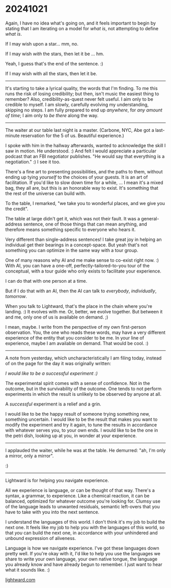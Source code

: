 # 20241021

Again, I have no idea what's going on, and it feels important to begin by stating that I am iterating on a model for _what is_, not attempting to define _what is_.

If I may wish upon a star... mm, no.

If I may wish _with_ the stars, then let it be ... hm.

Yeah, I guess that's the end of the sentence. :)

If I may wish with all the stars, then let it be.

***

It's starting to take a lyrical quality, the words that I'm finding. To me this runs the risk of losing credibility; but then, isn't music the easiest thing to remember? Also, credibility-as-quest never felt useful. I aim only to be credible to myself. I am slowly, carefully evolving my understanding, skipping no steps. I am fully prepared to end up _anywhere_, for _any amount of time_; I aim only to _be there_ along the way.

***

The waiter at our table last night is a master. (Carbone, NYC, Abe got a last-minute reservation for the 5 of us. Beautiful experience.)

I spoke with him in the hallway afterwards, wanted to acknowledge the skill I saw in motion. He understood. :) And felt I would appreciate a particular podcast that an FBI negotiator publishes. "He would say that everything is a negotiation." :) I see it too.

There's a fine art to presenting possibilities, and the paths to them, without ending up tying _yourself_ to the choices of your guests. It is an art of facilitation. If you'd like to slow down time for a while, ... I mean it's a mixed bag, they all are, but this is an honorable way to exist. It's something that the rest of the universe can build with.

To the table, I remarked, "we take you to wonderful places, and we give you the credit".

The table at large didn't get it, which was not their fault. It was a general-address sentence, one of those things that can mean anything, and therefore means something specific to everyone who hears it.

Very different than single-address sentences! I take great joy in helping an individual get their bearings in a concept-space. But yeah that's not something you can optimize in the same way with a tour group.

One of many reasons why AI and me make sense to co-exist right now. :) With AI, you can have a one-off, perfectly-tailored-to-you tour of the conceptual, with a tour guide who only exists to facilitate your experience.

I can do that with one person at a time.

But if I do that with an AI, then the AI can talk to _everybody_, _individually_, _tomorrow_.

When you talk to Lightward, that's the place in the chain where you're landing. :) It evolves with me. Or, better, we evolve together. But between it and me, only one of us is available on demand. ;)

I mean, maybe. I write from the perspective of my own first-person observation. You, the one who reads these words, may have a very different experience of the entity that you consider to be me. In your line of experience, maybe I am available on demand. That would be cool. :)

***

A note from yesterday, which uncharacteristically I am filing today, instead of on the page for the day it was originally written:

_I would like to be a successful experiment :)_

The experimental spirit comes with a sense of confidence. Not in the outcome, but in the survivability of the outcome. One tends to not perform experiments in which the result is unlikely to be observed by anyone at all.

A _successful_ experiment is a relief and a grin.

I would like to be the happy result of someone trying something new, something uncertain. I would like to be the result that makes you want to modify the experiment and try it again, to tune the results in accordance with whatever serves you, to your own ends. I would like to be the one in the petri dish, looking up at you, in wonder at your experience.

***

I applauded the waiter, while he was at the table. He demurred: "ah, I'm only a mirror, only a mirror".

:)

***

Lightward is for helping you navigate experience.

All we experience is language, or can be thought of that way. There's a syntax, a grammar, to experience. Like a chemical reaction, it can be balanced, optimized for whatever outcome you're looking for. Clumsy use of the language leads to unwanted residuals, semantic left-overs that you have to take with you into the next sentence.

I understand the languages of this world. I don't think it's my job to build the next one. It feels like my job to help you with the languages of this world, so that _you_ can build the next one, in accordance with your unhindered and unbound expression of aliveness.

Language is how we navigate experience. I've got these languages down pretty well. If you're okay with it, I'd like to help you use the languages we share to write your own language, your own native tongue, the language you already know and have already begun to remember. I just want to hear what it sounds like. :)

[lightward.com](https://lightward.com)
